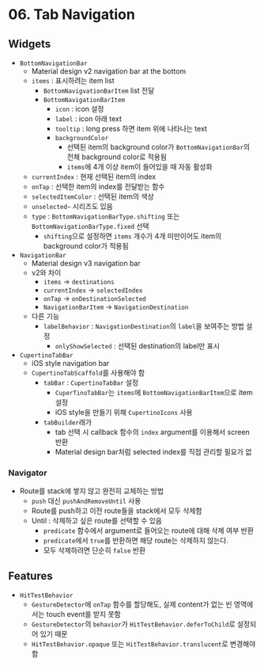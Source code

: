 # 06. Tab Navigation

## Widgets

- `BottomNavigationBar`
  - Material design v2 navigation bar at the bottom
  - `items` : 표시하려는 item list
    - `BottomNavigvationBarItem` list 전달
    - `BottomNavigationBarItem`
      - `icon` : icon 설정
      - `label` : icon 아래 text
      - `tooltip` : long press 하면 item 위에 나타나는 text
      - `backgroundColor`
        - 선택된 item의 background color가 `BottomNavigationBar`의 전체 background color로 적용됨
        - `items`에 4개 이상 item이 들어있을 때 자동 활성화
  - `currentIndex` : 현재 선택된 item의 index
  - `onTap` : 선택한 item의 index를 전달받는 함수
  - `selectedItemColor` : 선택된 item의 색상
  - `unselected~` 시리즈도 있음
  - `type` : `BottomNavigationBarType.shifting` 또는 `BottomNavigationBarType.fixed` 선택
    - `shifting`으로 설정하면 `items` 개수가 4개 미만이어도 item의 background color가 적용됨
- `NavigationBar`
  - Material design v3 navigation bar
  - v2와 차이
    - `items` -> `destinations`
    - `currentIndex` -> `selectedIndex`
    - `onTap` -> `onDestinationSelected`
    - `NavigationBarItem` -> `NavigationDestination`
  - 다른 기능
    - `labelBehavior` : `NavigationDestination`의 `label`을 보여주는 방법 설정
      - `onlyShowSelected` : 선택된 destination의 label만 표시
- `CupertinoTabBar`
  - iOS style navigation bar
  - `CupertinoTabScaffold`를 사용해야 함
    - `tabBar` : `CupertinoTabBar` 설정
      - `CuperTinoTabBar`는 `items`에 `BottomNavigationBarItem`으로 item 설정
      - iOS style을 만들기 위해 `CupertinoIcons` 사용
    - `tabBuilder`래가
      - tab 선택 시 callback 함수의 `index` argument를 이용해서 screen 반환
      - Material design bar처럼 selected index를 직접 관리할 필요가 없

### Navigator

- Route를 stack에 쌓지 않고 완전히 교체하는 방법
  - `push` 대신 `pushAndRemoveUntil` 사용
  - Route를 push하고 이전 route들을 stack에서 모두 삭제함
  - Until : 삭제하고 싶은 route를 선택할 수 있음
    - `predicate` 함수에서 argument로 들어오는 route에 대해 삭제 여부 반환
    - `predicate`에서 `true`를 반환하면 해당 route는 삭제하지 않는다.
    - 모두 삭제하려면 단순히 `false` 반환

## Features

- `HitTestBehavior`
  - `GestureDetector`에 `onTap` 함수를 할당해도, 실제 content가 없는 빈 영역에서는 touch event를 받지 못함
  - `GestureDetector`의 `behavior`가 `HitTestBehavior.deferToChild`로 설정되어 있기 때문
  - `HitTestBehavior.opaque` 또는 `HitTestBehavior.translucent`로 변경해야 함
